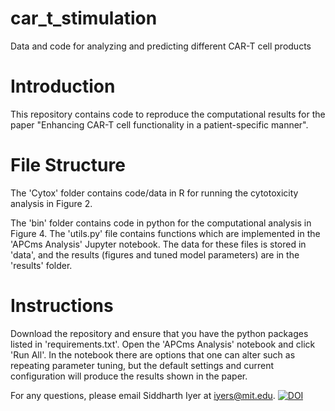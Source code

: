 # car_t_stimulation
Data and code for analyzing and predicting different CAR-T cell products


# Introduction

This repository contains code to reproduce the computational results for the paper "Enhancing CAR-T cell functionality in a patient-specific manner".

# File Structure

The 'Cytox' folder contains code/data in R for running the cytotoxicity analysis in Figure 2.

The 'bin' folder contains code in python for the computational analysis in Figure 4. The 'utils.py' file contains functions which are implemented in the 'APCms Analysis' Jupyter notebook. The data for these files is stored in 'data', and the results (figures and tuned model parameters) are in the 'results' folder.

# Instructions

Download the repository and ensure that you have the python packages listed in 'requirements.txt'. Open the 'APCms Analysis' notebook and click 'Run All'. In the notebook there are options that one can alter such as repeating parameter tuning, but the default settings and current configuration will produce the results shown in the paper.


For any questions, please email Siddharth Iyer at iyers@mit.edu.
[![DOI](https://zenodo.org/badge/556846863.svg)](https://zenodo.org/badge/latestdoi/556846863)
